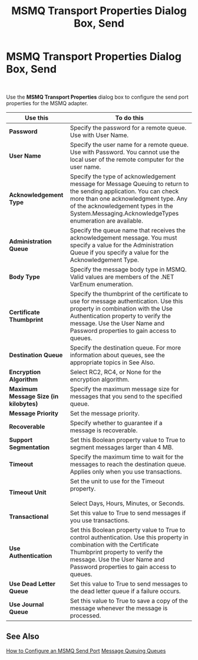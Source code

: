 ﻿---
title: MSMQ Transport Properties Dialog Box, Send
TOCTitle: MSMQ Transport Properties Dialog Box, Send
ms:assetid: bd8061c0-ee26-4ccb-9862-274abf6f10f5
ms:mtpsurl: https://msdn.microsoft.com/en-us/library/Aa578385(v=BTS.80)
ms:contentKeyID: 51530968
ms.date: 08/30/2017
mtps_version: v=BTS.80
f1_keywords:
- bts10.adaptors.msmq.transport.send
---

# MSMQ Transport Properties Dialog Box, Send

 

Use the **MSMQ Transport Properties** dialog box to configure the send port properties for the MSMQ adapter.

<table>
<thead>
<tr class="header">
<th>Use this</th>
<th>To do this</th>
</tr>
</thead>
<tbody>
<tr class="odd">
<td><strong>Password</strong></td>
<td>Specify the password for a remote queue. Use with User Name.</td>
</tr>
<tr class="even">
<td><strong>User Name</strong></td>
<td>Specify the user name for a remote queue. Use with Password. You cannot use the local user of the remote computer for the user name.</td>
</tr>
<tr class="odd">
<td><strong>Acknowledgement Type</strong></td>
<td>Specify the type of acknowledgement message for Message Queuing to return to the sending application. You can check more than one acknowledgment type. Any of the acknowledgement types in the System.Messaging.AcknowledgeTypes enumeration are available.</td>
</tr>
<tr class="even">
<td><strong>Administration Queue</strong></td>
<td>Specify the queue name that receives the acknowledgement message. You must specify a value for the Administration Queue if you specify a value for the Acknowledgement Type.</td>
</tr>
<tr class="odd">
<td><strong>Body Type</strong></td>
<td>Specify the message body type in MSMQ. Valid values are members of the .NET VarEnum enumeration.</td>
</tr>
<tr class="even">
<td><strong>Certificate Thumbprint</strong></td>
<td>Specify the thumbprint of the certificate to use for message authentication. Use this property in combination with the Use Authentication property to verify the message. Use the User Name and Password properties to gain access to queues.</td>
</tr>
<tr class="odd">
<td><strong>Destination Queue</strong></td>
<td>Specify the destination queue. For more information about queues, see the appropriate topics in See Also.</td>
</tr>
<tr class="even">
<td><strong>Encryption Algorithm</strong></td>
<td>Select RC2, RC4, or None for the encryption algorithm.</td>
</tr>
<tr class="odd">
<td><strong>Maximum Message Size (in kilobytes)</strong></td>
<td>Specify the maximum message size for messages that you send to the specified queue.</td>
</tr>
<tr class="even">
<td><strong>Message Priority</strong></td>
<td>Set the message priority.</td>
</tr>
<tr class="odd">
<td><strong>Recoverable</strong></td>
<td>Specify whether to guarantee if a message is recoverable.</td>
</tr>
<tr class="even">
<td><strong>Support Segmentation</strong></td>
<td>Set this Boolean property value to True to segment messages larger than 4 MB.</td>
</tr>
<tr class="odd">
<td><strong>Timeout</strong></td>
<td>Specify the maximum time to wait for the messages to reach the destination queue. Applies only when you use transactions.</td>
</tr>
<tr class="even">
<td><strong>Timeout Unit</strong></td>
<td>Set the unit to use for the Timeout property.<br />
<br />
Select Days, Hours, Minutes, or Seconds.</td>
</tr>
<tr class="odd">
<td><strong>Transactional</strong></td>
<td>Set this value to True to send messages if you use transactions.</td>
</tr>
<tr class="even">
<td><strong>Use Authentication</strong></td>
<td>Set this Boolean property value to True to control authentication. Use this property in combination with the Certificate Thumbprint property to verify the message. Use the User Name and Password properties to gain access to queues.</td>
</tr>
<tr class="odd">
<td><strong>Use Dead Letter Queue</strong></td>
<td>Set this value to True to send messages to the dead letter queue if a failure occurs.</td>
</tr>
<tr class="even">
<td><strong>Use Journal Queue</strong></td>
<td>Set this value to True to save a copy of the message whenever the message is processed.</td>
</tr>
</tbody>
</table>


## See Also

[How to Configure an MSMQ Send Port](https://msdn.microsoft.com/en-us/library/aa559595\(v=bts.80\))  
[Message Queuing Queues](https://msdn.microsoft.com/en-us/library/aa578285\(v=bts.80\))

